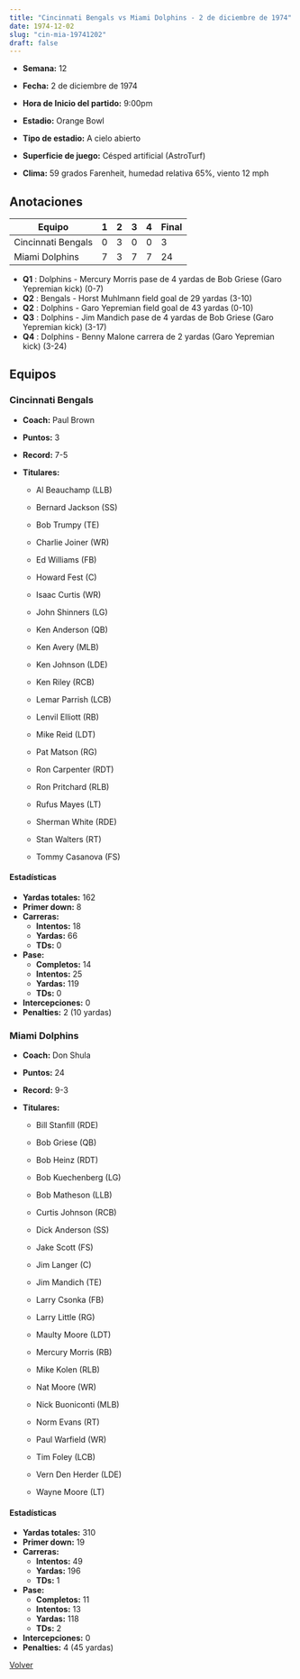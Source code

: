 ```yaml
---
title: "Cincinnati Bengals vs Miami Dolphins - 2 de diciembre de 1974"
date: 1974-12-02
slug: "cin-mia-19741202"
draft: false
---
```


* **Semana:** 12
* **Fecha:** 2 de diciembre de 1974

* **Hora de Inicio del partido:** 9:00pm
* **Estadio:** Orange Bowl
* **Tipo de estadio:** A cielo abierto
* **Superficie de juego:** Césped artificial (AstroTurf)
* **Clima:** 59 grados Farenheit, humedad relativa 65%, viento 12 mph





## Anotaciones
| Equipo | 1 | 2 | 3 | 4 | Final |
|--------|---|---|---|---|-------|
| Cincinnati Bengals  | 0 | 3 | 0 | 0  | 3 |
| Miami Dolphins  | 7 | 3 | 7 | 7  | 24 |
* **Q1** : Dolphins - Mercury Morris pase de 4 yardas de Bob Griese (Garo Yepremian kick) (0-7)
* **Q2** : Bengals - Horst Muhlmann field goal de 29 yardas (3-10)
* **Q2** : Dolphins - Garo Yepremian field goal de 43 yardas (0-10)
* **Q3** : Dolphins - Jim Mandich pase de 4 yardas de Bob Griese (Garo Yepremian kick) (3-17)
* **Q4** : Dolphins - Benny Malone carrera de 2 yardas (Garo Yepremian kick) (3-24)


## Equipos


### Cincinnati Bengals
* **Coach:** Paul Brown
* **Puntos:** 3
* **Record:** 7-5
* **Titulares:** 

  * Al Beauchamp (LLB) 

  * Bernard Jackson (SS) 

  * Bob Trumpy (TE) 

  * Charlie Joiner (WR) 

  * Ed Williams (FB) 

  * Howard Fest (C) 

  * Isaac Curtis (WR) 

  * John Shinners (LG) 

  * Ken Anderson (QB) 

  * Ken Avery (MLB) 

  * Ken Johnson (LDE) 

  * Ken Riley (RCB) 

  * Lemar Parrish (LCB) 

  * Lenvil Elliott (RB) 

  * Mike Reid (LDT) 

  * Pat Matson (RG) 

  * Ron Carpenter (RDT) 

  * Ron Pritchard (RLB) 

  * Rufus Mayes (LT) 

  * Sherman White (RDE) 

  * Stan Walters (RT) 

  * Tommy Casanova (FS) 

#### Estadísticas
* **Yardas totales:** 162
* **Primer down:** 8
* **Carreras:**
  * **Intentos:** 18
  * **Yardas:** 66
  * **TDs:** 0
* **Pase:**
  * **Completos:** 14
  * **Intentos:** 25
  * **Yardas:** 119
  * **TDs:** 0
* **Intercepciones:** 0
* **Penalties:** 2 (10 yardas)

### Miami Dolphins
* **Coach:** Don Shula
* **Puntos:** 24
* **Record:** 9-3
* **Titulares:** 

  * Bill Stanfill (RDE) 

  * Bob Griese (QB) 

  * Bob Heinz (RDT) 

  * Bob Kuechenberg (LG) 

  * Bob Matheson (LLB) 

  * Curtis Johnson (RCB) 

  * Dick Anderson (SS) 

  * Jake Scott (FS) 

  * Jim Langer (C) 

  * Jim Mandich (TE) 

  * Larry Csonka (FB) 

  * Larry Little (RG) 

  * Maulty Moore (LDT) 

  * Mercury Morris (RB) 

  * Mike Kolen (RLB) 

  * Nat Moore (WR) 

  * Nick Buoniconti (MLB) 

  * Norm Evans (RT) 

  * Paul Warfield (WR) 

  * Tim Foley (LCB) 

  * Vern Den Herder (LDE) 

  * Wayne Moore (LT) 

#### Estadísticas
* **Yardas totales:** 310
* **Primer down:** 19
* **Carreras:**
  * **Intentos:** 49
  * **Yardas:** 196
  * **TDs:** 1
* **Pase:**
  * **Completos:** 11
  * **Intentos:** 13
  * **Yardas:** 118
  * **TDs:** 2
* **Intercepciones:** 0
* **Penalties:** 4 (45 yardas)


[Volver](/historia/1974)
